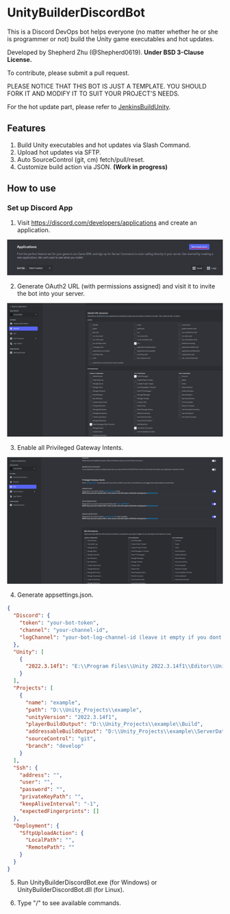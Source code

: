 ﻿# UnityBuilderDiscordBot
This is a Discord DevOps bot helps everyone (no matter whether he or she is programmer or not) build the Unity game executables and hot updates.

Developed by Shepherd Zhu (@Shepherd0619). **Under BSD 3-Clause License.**

To contribute, please submit a pull request.

PLEASE NOTICE THAT THIS BOT IS JUST A TEMPLATE. YOU SHOULD FORK IT AND MODIFY IT TO SUIT YOUR PROJECT'S NEEDS.

For the hot update part, please refer to [JenkinsBuildUnity](https://github.com/Shepherd0619/JenkinsBuildUnity).

## Features
1. Build Unity executables and hot updates via Slash Command.
2. Upload hot updates via SFTP. 
3. Auto SourceControl (git, cm) fetch/pull/reset.
4. Customize build action via JSON. **(Work in progress)**

## How to use
### Set up Discord App
1. Visit https://discord.com/developers/applications and create an application.

![alt text](image.png)

2. Generate OAuth2 URL (with permissions assigned) and visit it to invite the bot into your server.

![alt text](image-1.png)

3. Enable all Privileged Gateway Intents.

![alt text](image-2.png)

4. Generate appsettings.json.

```json
{
  "Discord": {
    "token": "your-bot-token",
    "channel": "your-channel-id",
    "logChannel": "your-bot-log-channel-id (leave it empty if you dont want log. )"
  },
  "Unity": [
    {
      "2022.3.14f1": "E:\\Program Files\\Unity 2022.3.14f1\\Editor\\Unity.exe"
    }
  ],
  "Projects": [
    {
      "name": "example",
      "path": "D:\\Unity_Projects\\example",
      "unityVersion": "2022.3.14f1",
      "playerBuildOutput": "D:\\Unity_Projects\\example\\Build",
      "addressableBuildOutput": "D:\\Unity_Projects\\example\\ServerData",
      "sourceControl": "git",
      "branch": "develop"
    }
  ],
  "Ssh": {
    "address": "",
    "user": "",
    "password": "",
    "privateKeyPath": "",
    "keepAliveInterval": "-1",
    "expectedFingerprints": []
  },
  "Deployment": {
    "SftpUploadAction": {
      "LocalPath": "",
      "RemotePath": ""
    }
  }
}
```

5. Run UnityBuilderDiscordBot.exe (for Windows) or UnityBuilderDiscordBot.dll (for Linux).

6. Type "/" to see available commands.